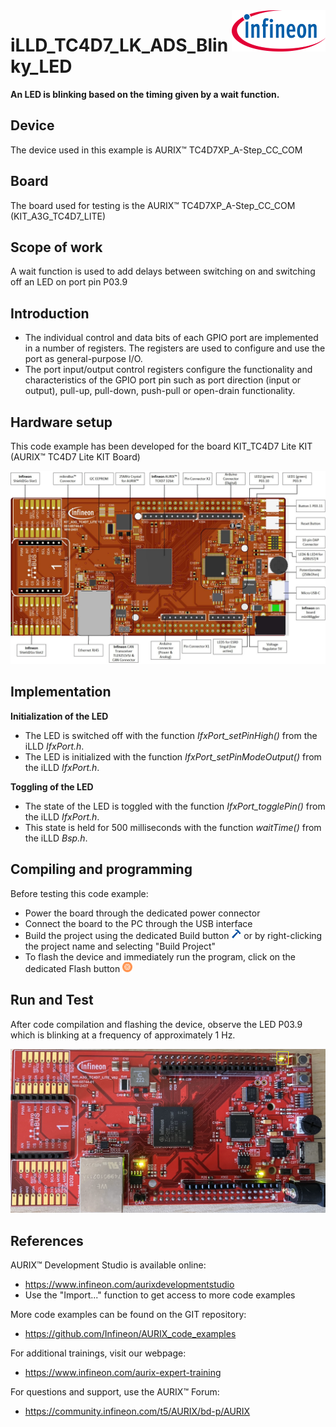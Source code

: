 <img src="./Images/IFX_LOGO_600.gif" align="right" width="150" />  

# iLLD_TC4D7_LK_ADS_Blinky_LED

**An LED is blinking based on the timing given by a wait function.**  

## Device  
The device used in this example is AURIX&trade; TC4D7XP_A-Step_CC_COM

## Board  
The board used for testing is the AURIX&trade; TC4D7XP_A-Step_CC_COM (KIT_A3G_TC4D7_LITE)

## Scope of work   
A wait function is used to add delays between switching on and switching off an LED on port pin P03.9

## Introduction  
- The individual control and data bits of each GPIO port are implemented in a number of registers. The registers are used to configure and use the port as general-purpose I/O.
- The port input/output control registers configure the functionality and characteristics of the GPIO port pin such as port direction (input or output), pull-up, pull-down, push-pull or open-drain functionality.

## Hardware setup  
This code example has been developed for the board KIT_TC4D7 Lite KIT (AURIX&trade; TC4D7 Lite KIT Board)

<img src="./Images/Kit_front_TC4D7.jpg" width="800" />    

## Implementation  
**Initialization of the LED**
- The LED is switched off with the function *IfxPort_setPinHigh()* from the iLLD *IfxPort.h*.  
- The LED is initialized with the function *IfxPort_setPinModeOutput()* from the iLLD *IfxPort.h*.

**Toggling of the LED**
- The state of the LED is toggled with the function *IfxPort_togglePin()* from the iLLD *IfxPort.h*.
- This state is held for 500 milliseconds with the function *waitTime()* from the iLLD *Bsp.h*.

## Compiling and programming

Before testing this code example:  
- Power the board through the dedicated power connector 
- Connect the board to the PC through the USB interface
- Build the project using the dedicated Build button <img src="./Images/build_activeproj.gif" /> or by right-clicking the project name and selecting "Build Project"
- To flash the device and immediately run the program, click on the dedicated Flash button <img src="./Images/micro.png" /> 

## Run and Test   
After code compilation and flashing the device, observe the LED P03.9 which is blinking at a frequency of approximately 1 Hz.

<img src="./Images/LED_Blinking.jpg" width="800" />  


## References  

AURIX&trade; Development Studio is available online:  
- <https://www.infineon.com/aurixdevelopmentstudio>  
- Use the "Import..." function to get access to more code examples  

More code examples can be found on the GIT repository:  
- <https://github.com/Infineon/AURIX_code_examples>  

For additional trainings, visit our webpage:  
- <https://www.infineon.com/aurix-expert-training>  

For questions and support, use the AURIX&trade; Forum:  
- <https://community.infineon.com/t5/AURIX/bd-p/AURIX>  
